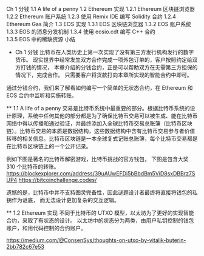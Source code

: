 Ch 1 分钱
    1.1 A life of a penny
    1.2 Ethereum 实现
        1.2.1 Ethereum 区块链浏览器
        1.2.2 Ethereum 账户系统
        1.2.3 使用 Remix IDE 编写 Solidity 合约
        1.2.4 Ethereum Gas 简介 
    1.3 EOS 实现
        1.3.1 EOS 区块链浏览器
        1.3.2 EOS 账户系统
        1.3.3 EOS 的消息分发机制
        1.3.4 使用 eosio.cdt 编写 C++ 合约        
        1.3.5 EOS 中的稀缺资源
小结

* Ch 1 分钱
比特币在人类历史上第一次实现了没有第三方发行机构发行的数字货币。
现实世界中经常发生双方合作完成一项外包订单的，客户按照约定给双方打钱的情况，
本章介绍的分钱合约，正是可以帮助双方在无需第三方担保的情况下，完成合作。
只需要客户将货款打向本章所实现的智能合约中即可。

通过分钱合约，我们来了解看如何编写一个简单的无状态合约，在 Ethereum 和 EOS 合约中监听和实施转账。

** 1.1 A life of a penny
交易是比特币系统中最重要的部分。根据比特币系统的设计原理，系统中任何其他的部分都是为了确保比特币交易可以被生成、能在比特币网络中得以传播和通过验证，并最终添加入全球比特币交易总账簿（比特币区块链）。比特币交易的本质是数据结构，这些数据结构中含有比特币交易参与者价值转移的相关信息。比特币区块链是一本全球复式记账总账簿，每个比特币交易都是在比特币区块链上的一个公开记录。

例如下图是著名的比特币解密游戏，比特币挑战的官方钱包，
下图是包含大奖 310 个比特币的转账。
https://blockexplorer.com/address/39uAUwEFDi5bBbdBm5ViD8sxDBBrz7SUP4
https://bitcoinchallenge.codes/

遗憾的是，比特币中并不支持图灵完备性，因此谜题设计者最终将直接将钱包的私钥作为谜底，
而无法设计更加复杂的交互逻辑。

** 1.2 Ethereum 实现
不同于比特币的 UTXO 模型，以太坊为了更好的实现智能合约，采取了有状态的设计。
以太坊中的状态分为两类，由用户私钥控制的钱包账户，和用代码控制的合约账户。

https://medium.com/@ConsenSys/thoughts-on-utxo-by-vitalik-buterin-2bb782c67e53
